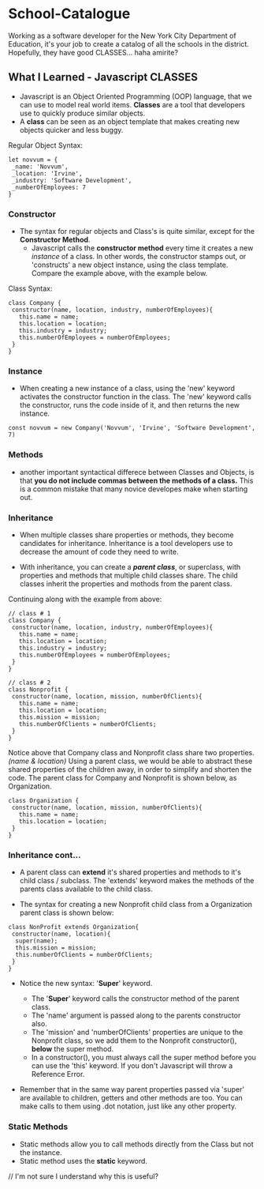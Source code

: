 # School-Catalogue

Working as a software developer for the New York City Department of Education, it's your job to create a catalog of all the schools in the district. Hopefully, they have good CLASSES... haha amirite?

## What I Learned - Javascript CLASSES

* Javascript is an Object Oriented Programming (OOP) language, that we can use to model real world items. **Classes** are a tool that developers use to quickly produce similar objects.
* A **class** can be seen as an object template that makes creating new objects quicker and less buggy.

Regular Object Syntax:

```
let novvum = {
 _name: 'Novvum',
 _location: 'Irvine',
 _industry: 'Software Development',
 _numberOfEmployees: 7
}
```

### Constructor

* The syntax for regular objects and Class's is quite similar, except for the **Constructor Method**.
  * Javascript calls the **constructor method** every time it creates a new _instance_ of a class. In other words, the constructor stamps out, or 'constructs' a new object instance, using the class template. Compare the example above, with the example below.

Class Syntax:

```
class Company {
 constructor(name, location, industry, numberOfEmployees){
   this.name = name;
   this.location = location;
   this.industry = industry;
   this.numberOfEmployees = numberOfEmployees;
 }
}
```

### Instance

* When creating a new instance of a class, using the 'new' keyword activates the constructor function in the class. The 'new' keyword calls the constructor, runs the code inside of it, and then returns the new instance.

```
const novvum = new Company('Novvum', 'Irvine', 'Software Development', 7)
```

### Methods

* another important syntactical differece between Classes and Objects, is that **you do not include commas between the methods of a class.** This is a common mistake that many novice developes make when starting out.

### Inheritance

* When multiple classes share properties or methods, they become candidates for inheritance. Inheritance is a tool developers use to decrease the amount of code they need to write.

* With inheritance, you can create a **_parent class_**, or superclass, with properties and methods that multiple child classes share. The child classes inherit the properties and mothods from the parent class.

Continuing along with the example from above:

```
// class # 1
class Company {
 constructor(name, location, industry, numberOfEmployees){
   this.name = name;
   this.location = location;
   this.industry = industry;
   this.numberOfEmployees = numberOfEmployees;
 }
}

// class # 2
class Nonprofit {
 constructor(name, location, mission, numberOfClients){
   this.name = name;
   this.location = location;
   this.mission = mission;
   this.numberOfClients = numberOfClients;
 }
}
```

Notice above that Company class and Nonprofit class share two properties. _(name & location)_ Using a parent class, we would be able to abstract these shared properties of the children away, in order to simplify and shorten the code. The parent class for Company and Nonprofit is shown below, as Organization.

```
class Organization {
 constructor(name, location, mission, numberOfClients){
   this.name = name;
   this.location = location;
 }
}
```

### Inheritance cont...

* A parent class can **extend** it's shared properties and methods to it's child class / subclass. The 'extends' keyword makes the methods of the parents class available to the child class.

* The syntax for creating a new Nonprofit child class from a Organization parent class is shown below:

```
class NonProfit extends Organization{
 constructor(name, location){
  super(name);
  this.mission = mission;
  this.numberOfClients = numberOfClients;
 }
}
```

* Notice the new syntax: '**Super**' keyword.

  * The '**Super**' keyword calls the constructor method of the parent class.
  * The 'name' argument is passed along to the parents constructor also.
  * The 'mission' and 'numberOfClients' properties are unique to the Nonprofit class, so we add them to the Nonprofit constructor(), **below** the super method.
  * In a constructor(), you must always call the super method before you can use the 'this' keyword. If you don't Javascript will throw a Reference Error.

* Remember that in the same way parent properties passed via 'super' are available to children, getters and other methods are too. You can make calls to them using .dot notation, just like any other property.

### Static Methods

* Static methods allow you to call methods directly from the Class but not the instance.
* Static method uses the **static** keyword.

// I'm not sure I understand why this is useful?

